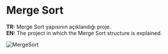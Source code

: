 # Merge Sort
<b>TR:</b> Merge Sort yapısının açıklandığı proje.<br>
<b>EN:</b> The project in which the Merge Sort structure is explained.<br>

![MergeSort](https://user-images.githubusercontent.com/109991448/200265439-4e754d6d-0113-4d3f-8121-6b40e0b11937.png)
